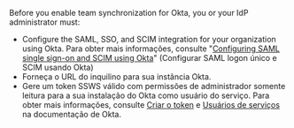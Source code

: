 Before you enable team synchronization for Okta, you or your IdP administrator must:

- Configure the SAML, SSO, and SCIM integration for your organization using Okta. Para obter mais informações, consulte "[Configuring SAML single sign-on and SCIM using Okta](/organizations/managing-saml-single-sign-on-for-your-organization/configuring-saml-single-sign-on-and-scim-using-okta)" (Configurar SAML logon único e SCIM usando Okta)
- Forneça o URL do inquilino para sua instância Okta.
- Gere um token SSWS válido com permissões de administrador somente leitura para a sua instalação do Okta como usuário do serviço. Para obter mais informações, consulte [Criar o token](https://developer.okta.com/docs/guides/create-an-api-token/create-the-token/) e [Usuários de serviços](https://help.okta.com/en/prod/Content/Topics/Adv_Server_Access/docs/service-users.htm) na documentação de Okta.
